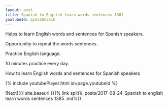 ```yaml
---
layout: post
title: Spanish to English learn words sentences 1381 
youtubeId: qxZx26C5e1k
---
```

 
 
Helps to learn English words and sentences for Spanish speakers.

Opportunitiy to repeat the words sentences. 

Practice English language. 
 
10 minutes practice every day. 
 
How to learn English words and sentences for Spanish speakers 
 
{% include youtubePlayer.html id=page.youtubeId %}
 
 
[Next]({{ site.baseurl }}{% link  split1/_posts/2017-08-24-Spanish to english learn words sentences 1385 .md%})
 
